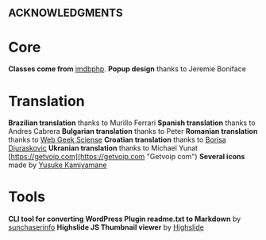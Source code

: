 ## ACKNOWLEDGMENTS

# Core
**Classes come from** [imdbphp](https://github.com/tboothman/imdbphp/ "IMDbPHP Github homepage"). 
**Popup design** thanks to Jeremie Boniface

# Translation
**Brazilian translation** thanks to Murillo Ferrari 
**Spanish translation** thanks to Andres Cabrera
**Bulgarian translation** thanks to Peter
**Romanian translation** thanks to [Web Geek Sciense](https://webhostinggeeks.com "Web Hosting Geeks")
**Croatian translation** thanks to [Borisa Djuraskovic](https://www.webhostinghub.com/ "Hub webhosting")
**Ukranian translation** thanks to Michael Yunat [https://getvoip.com](https://getvoip.com "Getvoip com")
**Several icons** made by [Yusuke Kamiyamane](https://p.yusukekamiyamane.com/ "Yusuke Kamiyamane homepage")

# Tools
**CLI tool for converting WordPress Plugin readme.txt to Markdown** by [sunchaserinfo](https://github.com/wpreadme2markdown/wp2md "CLI tool Github homepage")
**Highslide JS Thumbnail viewer** by [Highslide](http://highslide.com/)

